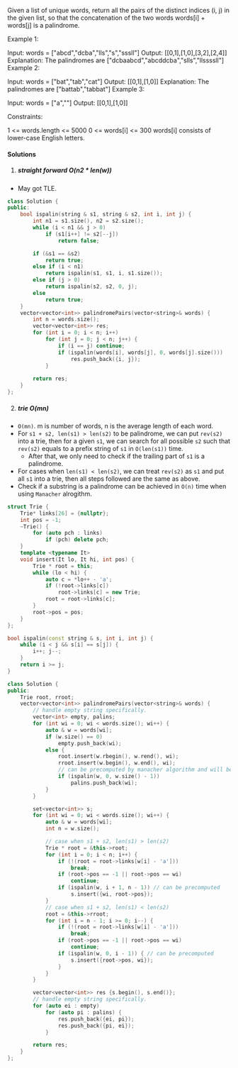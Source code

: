 
Given a list of unique words, return all the pairs of the distinct indices (i, j) in the given list, so that the concatenation of the two words words[i] + words[j] is a palindrome.

 

Example 1:

Input: words = ["abcd","dcba","lls","s","sssll"]
Output: [[0,1],[1,0],[3,2],[2,4]]
Explanation: The palindromes are ["dcbaabcd","abcddcba","slls","llssssll"]
Example 2:

Input: words = ["bat","tab","cat"]
Output: [[0,1],[1,0]]
Explanation: The palindromes are ["battab","tabbat"]
Example 3:

Input: words = ["a",""]
Output: [[0,1],[1,0]]
 

Constraints:

1 <= words.length <= 5000
0 <= words[i] <= 300
words[i] consists of lower-case English letters.


#### Solutions

1. ##### straight forward O(n2 * len(w))

- May got TLE.

```c++
class Solution {
public:
    bool ispalin(string & s1, string & s2, int i, int j) {
        int n1 = s1.size(), n2 = s2.size();
        while (i < n1 && j > 0)
            if (s1[i++] != s2[--j])
                return false;

        if (&s1 == &s2)
            return true;
        else if (i < n1)
            return ispalin(s1, s1, i, s1.size());
        else if (j > 0)
            return ispalin(s2, s2, 0, j);
        else
            return true;
    }
    vector<vector<int>> palindromePairs(vector<string>& words) {
        int n = words.size();
        vector<vector<int>> res;
        for (int i = 0; i < n; i++)
            for (int j = 0; j < n; j++) {
                if (i == j) continue;
                if (ispalin(words[i], words[j], 0, words[j].size()))
                    res.push_back({i, j});
            }
        
        return res;
    }
};
```


2. ##### trie O(mn)

- `O(mn)`. m is number of words, n is the average length of each word.
- For `s1 + s2, len(s1) > len(s2)` to be palindrome, we can put `rev(s2)` into a trie, then for a given `s1`, we can search for all possible `s2` such that `rev(s2)` equals to a prefix string of `s1` in `O(len(s1))` time.
    - After that, we only need to check if the trailing part of `s1` is a palindrome.
- For cases when `len(s1) < len(s2)`, we can treat `rev(s2)` as `s1` and put all `s1` into a trie, then all steps followed are the same as above.
- Check if a substring is a palindrome can be achieved in `O(n)` time when using `Manacher` alrogithm.

```c++
struct Trie {
    Trie* links[26] = {nullptr};
    int pos = -1;
    ~Trie() {
        for (auto pch : links)
            if (pch) delete pch;
    }
    template <typename It>
    void insert(It lo, It hi, int pos) {
        Trie * root = this;
        while (lo < hi) {
            auto c = *lo++ - 'a';
            if (!root->links[c])
                root->links[c] = new Trie;
            root = root->links[c];
        }
        root->pos = pos;
    }
};

bool ispalin(const string & s, int i, int j) {
    while (i < j && s[i] == s[j]) {
        i++; j--;
    }
    return i >= j;
}

class Solution {
public:
    Trie root, rroot;
    vector<vector<int>> palindromePairs(vector<string>& words) {
        // handle empty string specifically.
        vector<int> empty, palins;
        for (int wi = 0; wi < words.size(); wi++) {
            auto & w = words[wi];
            if (w.size() == 0)
                empty.push_back(wi);
            else {
                root.insert(w.rbegin(), w.rend(), wi);
                rroot.insert(w.begin(), w.end(), wi);
                // can be precomputed by manacher algorithm and will be reused in later step.
                if (ispalin(w, 0, w.size() - 1))
                    palins.push_back(wi);
            }
        }

        set<vector<int>> s;
        for (int wi = 0; wi < words.size(); wi++) {
            auto & w = words[wi];
            int n = w.size();

            // case when s1 + s2, len(s1) > len(s2)
            Trie * root = &this->root;
            for (int i = 0; i < n; i++) {
                if (!(root = root->links[w[i] - 'a']))
                    break;
                if (root->pos == -1 || root->pos == wi)
                    continue;
                if (ispalin(w, i + 1, n - 1)) // can be precomputed
                    s.insert({wi, root->pos});
            }
            // case when s1 + s2, len(s1) < len(s2)
            root = &this->rroot;
            for (int i = n - 1; i >= 0; i--) {
                if (!(root = root->links[w[i] - 'a']))
                    break;
                if (root->pos == -1 || root->pos == wi)
                    continue;
                if (ispalin(w, 0, i - 1)) { // can be precomputed
                    s.insert({root->pos, wi});
                }
            }
        }

        vector<vector<int>> res {s.begin(), s.end()};
        // handle empty string specifically.
        for (auto ei : empty)
            for (auto pi : palins) {
                res.push_back({ei, pi});
                res.push_back({pi, ei});
            }

        return res;
    }
};
```